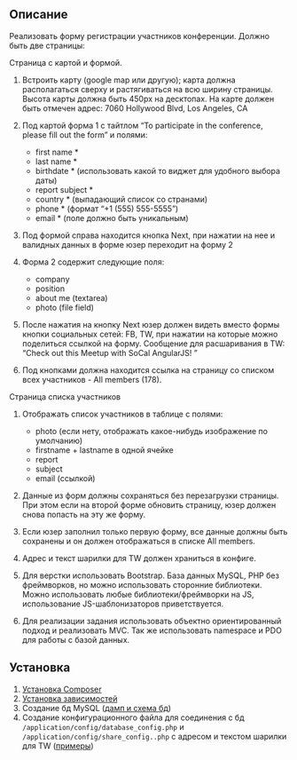 ## Описание

Реализовать форму регистрации участников конференции. Должно быть две страницы:

Страница с картой и формой.

1. Встроить карту (google map или другую);
 карта должна располагаться сверху и растягиваться на всю ширину страницы.
  Высота карты должна быть 450px на десктопах. На карте должен быть отмечен адрес: 7060 Hollywood Blvd, Los Angeles, CA

2. Под картой форма 1 с тайтлом “To participate in the conference, please fill out the form” и полями:
    - first name *
    - last name *
    - birthdate * (использовать какой то виджет для удобного выбора даты)
    - report subject *
    - country * (выпадающий список со странами)
    - phone * (формат “+1 (555) 555-5555”)
    - email * (поле должно быть уникальным)

3. Под формой справа находится кнопка Next, при нажатии на нее и валидных данных в форме
 юзер переходит на форму 2

4. Форма 2 содержит следующие поля:
    - company
    - position
    - about me (textarea)
    - photo (file field)

5. После нажатия на кнопку Next юзер должен видеть вместо формы кнопки социальных сетей:
 FB, TW, при нажатии на которые можно поделиться ссылкой на форму. 
 Сообщение для расшаривания в TW: “Check out this Meetup with SoCal AngularJS! ”

6. Под кнопками должна находится ссылка на страницу со списком всех участников - All members (178).

Страница списка участников

1. Отображать список участников в таблице с полями:
    - photo (если нету, отображать какое-нибудь изображение по умолчанию)
    - firstname + lastname в одной ячейке
    - report 
    - subject
    - email (ссылкой)

2. Данные из форм должны сохраняться без перезагрузки страницы. 
При этом если на второй форме обновить страницу, юзер должен снова попасть на эту же форму.
3. Если юзер заполнил только первую форму, все данные должны быть сохранены и он должен отображаться
 в списке All members.
4. Адрес и текст шарилки для TW должен храниться в конфиге.
5. Для верстки использовать Bootstrap. База данных MySQL, PHP без фреймворков, но можно использовать
 сторонние библиотеки. Можно использовать любые библиотеки/фреймворки на JS,
  использование JS-шаблонизаторов приветствуется.
6. Для реализации задания использовать объектно ориентированный подход и реализовать MVC. 
Так же использовать namespace и PDO для работы с базой данных.

## Установка

1. [Установка Composer](https://getcomposer.org/doc/00-intro.md)
2. [Установка зависимостей](https://getcomposer.org/doc/01-basic-usage.md)
3. Создание бд MySQL ([дамп и схема бд](https://gitlab.albedo.dev/oksana.egoroca/conference/tree/master/sql))
4. Создание конфигурационного файла для соединения с бд   `/application/config/database_config.php`  и  `/application/config/share_config..php` с адресом и текстом шарилки для TW ([примеры](https://gitlab.albedo.dev/oksana.egoroca/conference/tree/master/application/config))